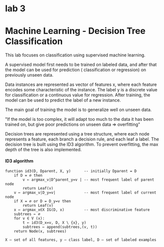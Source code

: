 # lab 3

# Machine Learning - Decision Tree Classification

This lab focuses on classification using supervised machine learning.

A supervised model first needs to be trained on labeled data, and after that the model can be used for prediction (
classification or regression) on previously unseen data.

Data instances are represented as vector of features x, where each feature encodes some characteristic of the instance.
The label y is a discrete value for classification or a continuous value for regression. After training, the model can
be used to predict the label of a new instance.

The main goal of training the model is to generalize well on unseen data.

"If the model is too complex, it will adapt too much to the data it has
been trained on, but give poor predictions on unseen data ⇒
overfitting"

Decision trees are represented using a tree structure, where each node represents a feature, each branch a decision
rule, and each leaf a label.
The decision tree is built using the ID3 algorithm.
To prevent overfitting, the max depth of the tree is also implemented.

#### ID3 algorithm

```
function id3(D, Dparent, X, y)      -- initially Dparent = D
    if D = ∅ then
        v ← argmax_v|D^parent_y=v | -- most frequent label of parent node
        return Leaf(v)
    v ← argmax_v|D_y=v|             -- most frequent label of current node
    if X = ∅ or D = D_y=v then
        return Leaf(v)
    x ← argmax_x∈X IG(D, x)         -- most discriminative feature
    subtrees ← ∅
    for v ∈ V (x):
        t ← id3(D_x=v, D, X \ {x}, y)
        subtrees ← append(subtrees,(v, t))
    return Node(x, subtrees)

X – set of all features, y – class label, D – set of labeled examples
```
